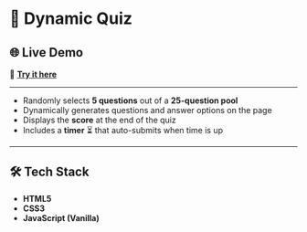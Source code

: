# 📝 Dynamic Quiz  

## 🌐 Live Demo  
🔗 **[Try it here](https://bib58.github.io/dynamic_quiz/)**  

---

- Randomly selects **5 questions** out of a **25-question pool**  
- Dynamically generates questions and answer options on the page  
- Displays the **score** at the end of the quiz  
- Includes a **timer** ⏳ that auto-submits when time is up  
---

## 🛠️ Tech Stack  
- **HTML5**  
- **CSS3**  
- **JavaScript (Vanilla)**  
